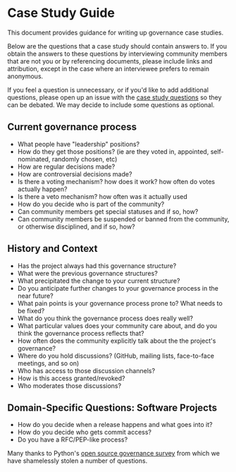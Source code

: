 # Case Study Guide

This document provides guidance for writing up governance case studies.

Below are the questions that a case study should contain answers to.  If you obtain the answers to these questions by interviewing community members that are not you or by referencing documents, please include links and attribution, except in the case where an interviewee prefers to remain anonymous.

If you feel a question is unnecessary, or if you'd like to add additional questions, please open up an issue with the [case study questions](https://github.com/shaunagm/governance-resources/labels/case%20study%20questions) so they can be debated.  We may decide to include some questions as optional.

## Current governance process

- What people have "leadership" positions?
- How do they get those positions?  (ie are they voted in, appointed, self-nominated, randomly chosen, etc)
- How are regular decisions made?
- How are controversial decisions made?
- Is there a voting mechanism? how does it work? how often do votes actually happen?
- Is there a veto mechanism? how often was it actually used
- How do you decide who is part of the community?  
- Can community members get special statuses and if so, how?
- Can community members be suspended or banned from the community, or otherwise disciplined, and if so, how?

## History and Context

- Has the project always had this governance structure?  
- What were the previous governance structures?
- What precipitated the change to your current structure?
- Do you anticipate further changes to your governance process in the near future?
- What pain points is your governance process prone to?  What needs to be fixed?
- What do you think the governance process does really well?
- What particular values does your community care about, and do you think the governance process reflects that?
- How often does the community explicitly talk about the the project's governance?
- Where do you hold discussions? (GitHub, mailing lists, face-to-face meetings, and so on)
- Who has access to those discussion channels?
- How is this access granted/revoked?
- Who moderates those discussions?

## Domain-Specific Questions: Software Projects

- How do you decide when a release happens and what goes into it?
- How do you decide who gets commit access?
- Do you have a RFC/PEP-like process?

Many thanks to Python's [open source governance survey](https://www.python.org/dev/peps/pep-8002/#annex-1-template-questions) from which we have shamelessly stolen a number of questions.